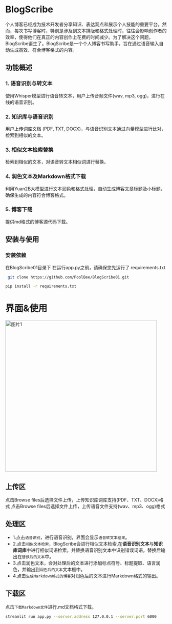 

# BlogScribe

个人博客已经成为技术开发者分享知识、表达观点和展示个人技能的重要平台。然而，每次书写博客时，特别是涉及到文本排版和格式处理时，往往会影响创作者的效率，使得他们在真正的内容创作上花费的时间减少。为了解决这个问题，BlogScribe诞生了。BlogScribe是一个个人博客书写助手，旨在通过语音输入自动生成高效、符合博客格式的内容。

## 功能概述

### 1. 语音识别与转文本
使用Whisper模型进行语音转文本，用户上传音频文件(wav, mp3, ogg)，进行在线的语音识别。

### 2. 知识库与语音识别
用户上传词库文档 (PDF, TXT, DOCX)，与语音识别文本通过向量模型进行比对，检索到相似的文本。

### 3. 相似文本检索替换
检索到相似的文本，对语音转文本相似词进行替换。

### 4. 润色文本及Markdown格式下载
利用Yuan2B大模型进行文本润色和格式处理，自动生成博客文章标题及小标题，确保生成的内容符合博客格式。

### 5. 博客下载
提供md格式的博客源代码下载。

## 安装与使用

### 安装依赖
在BlogScribe01目录下
在运行app.py之前，请确保您先运行了
requirements.txt


```bash
 git clone https://github.com/PoolBee/BlogScribe01.git
```

```bash
pip install -r requirements.txt

```

# 界面&使用
<img width="473" alt="图片1" src="https://github.com/user-attachments/assets/ee178fb8-8903-4911-9ba3-619ebda8d5bd">

## 上传区
点击Browse files后选择文件上传，上传知识库词库支持(PDF、TXT、DOCX)格式
点击Browse files后选择文件上传，上传语音文件支持(wav、mp3、ogg)格式
## 处理区
- 1.点击`语音识别`，进行语音识别，界面会显示`语音转文本结果`。
- 2.点击`相似文本检索`，BlogScribe会进行相似文本检索,在**语音识别文本**与**知识库词库**中进行相似词语检索，并替换语音识别文本中识别错误词语，替换后输出在`替换后的文本`中。
- 3.点击润色文本，会对处理后的文本进行添加标点符号、标题提取、语言润色，并输出到`润色后的文本`文本框中。
- 4.点击`生成Markdown格式的博客`对润色后的文本进行Markdown格式的输出。
## 下载区
点击`下载Markdown文件`进行.md文档格式下载。


```bash
streamlit run app.py --server.address 127.0.0.1 --server.port 6000

```
